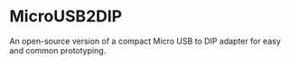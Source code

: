 # MicroUSB2DIP
An open-source version of a compact Micro USB to DIP adapter for easy and common prototyping.
